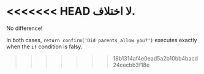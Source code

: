 <<<<<<< HEAD
لا اختلاف.
=======
No difference!

In both cases, `return confirm('Did parents allow you?')` executes exactly when the `if` condition is falsy.
>>>>>>> 18b1314af4e0ead5a2b10bb4bacd24cecbb3f18e
